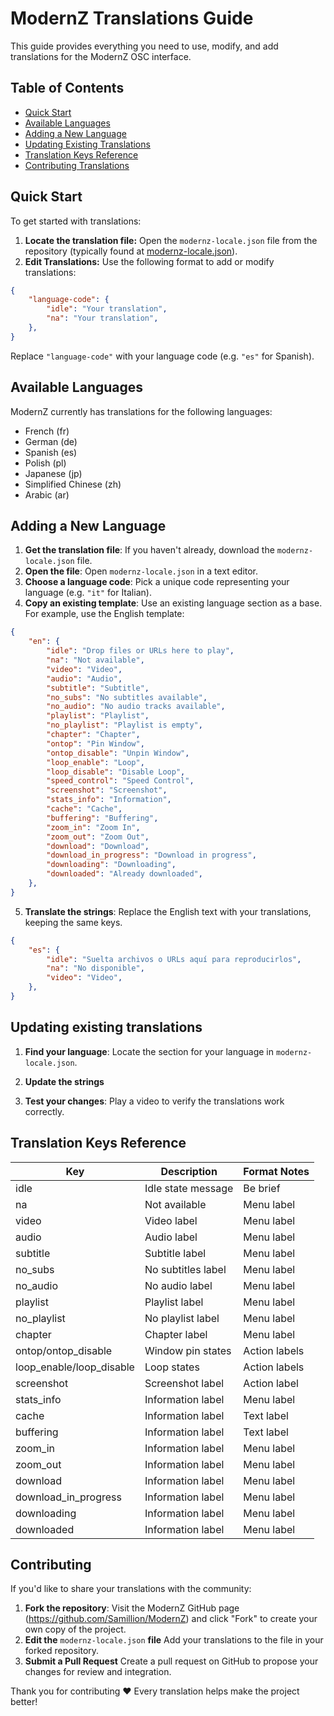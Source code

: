 # ModernZ Translations Guide

This guide provides everything you need to use, modify, and add translations for the ModernZ OSC interface.

## Table of Contents

- [Quick Start](#quick-start)
- [Available Languages](#available-languages)
- [Adding a New Language](#adding-a-new-language)
- [Updating Existing Translations](#updating-existing-translations)
- [Translation Keys Reference](#translation-keys-reference)
- [Contributing Translations](#contributing)

## Quick Start

To get started with translations:

1. **Locate the translation file:** Open the `modernz-locale.json` file from the repository (typically found at [modernz-locale.json](/extras/locale/modernz-locale.json)).
2. **Edit Translations:** Use the following format to add or modify translations:

```json
{
    "language-code": {
        "idle": "Your translation",
        "na": "Your translation",
    },
}
```

Replace `"language-code"` with your language code (e.g. `"es"` for Spanish).

## Available Languages

ModernZ currently has translations for the following languages:

- French (fr)
- German (de)
- Spanish (es)
- Polish (pl)
- Japanese (jp)
- Simplified Chinese (zh)
- Arabic (ar)

## Adding a New Language

1. **Get the translation file**: If you haven't already, download the `modernz-locale.json` file.
2. **Open the file**: Open `modernz-locale.json` in a text editor.
3. **Choose a language code**: Pick a unique code representing your language (e.g. `"it"` for Italian).
4. **Copy an existing template**: Use an existing language section as a base. For example, use the English template:

```json
{
    "en": {
        "idle": "Drop files or URLs here to play",
        "na": "Not available",
        "video": "Video",
        "audio": "Audio",
        "subtitle": "Subtitle",
        "no_subs": "No subtitles available",
        "no_audio": "No audio tracks available",
        "playlist": "Playlist",
        "no_playlist": "Playlist is empty",
        "chapter": "Chapter",
        "ontop": "Pin Window",
        "ontop_disable": "Unpin Window",
        "loop_enable": "Loop",
        "loop_disable": "Disable Loop",
        "speed_control": "Speed Control",
        "screenshot": "Screenshot",
        "stats_info": "Information",
        "cache": "Cache",
        "buffering": "Buffering",
        "zoom_in": "Zoom In",
        "zoom_out": "Zoom Out",
        "download": "Download",
        "download_in_progress": "Download in progress",
        "downloading": "Downloading",
        "downloaded": "Already downloaded",
    },
}
```

5. **Translate the strings**: Replace the English text with your translations, keeping the same keys.

```json
{
    "es": {
        "idle": "Suelta archivos o URLs aquí para reproducirlos",
        "na": "No disponible",
        "video": "Video",
    },
}
```

## Updating existing translations

1. **Find your language**: Locate the section for your language in `modernz-locale.json`.

2. **Update the strings**

3. **Test your changes**: Play a video to verify the translations work correctly.

## Translation Keys Reference

| Key                      | Description             | Format Notes                |
| ------------------------ | ----------------------- | --------------------------- |
| idle                     | Idle state message      | Be brief                    |
| na                       | Not available           | Menu label                  |
| video                    | Video label             | Menu label                  |
| audio                    | Audio label             | Menu label                  |
| subtitle                 | Subtitle label          | Menu label                  |
| no_subs                  | No subtitles label      | Menu label                  |
| no_audio                 | No audio label          | Menu label                  |
| playlist                 | Playlist label          | Menu label                  |
| no_playlist              | No playlist label       | Menu label                  |
| chapter                  | Chapter label           | Menu label                  |
| ontop/ontop_disable      | Window pin states       | Action labels               |
| loop_enable/loop_disable | Loop states             | Action labels               |
| screenshot               | Screenshot label        | Action label                |
| stats_info               | Information label       | Menu label                  |
| cache                    | Information label       | Text label                  |
| buffering                | Information label       | Text label                  |
| zoom_in                  | Information label       | Menu label                  |
| zoom_out                 | Information label       | Menu label                  |
| download                 | Information label       | Menu label                  |
| download_in_progress     | Information label       | Menu label                  |
| downloading              | Information label       | Menu label                  |
| downloaded               | Information label       | Menu label                  |

## Contributing

If you'd like to share your translations with the community:

1. **Fork the repository**: Visit the ModernZ GitHub page (https://github.com/Samillion/ModernZ) and click "Fork" to create your own copy of the project.
2. **Edit the** `modernz-locale.json` **file** Add your translations to the file in your forked repository.
3. **Submit a Pull Request** Create a pull request on GitHub to propose your changes for review and integration.

Thank you for contributing ❤️ Every translation helps make the project better!
